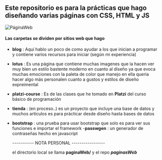## Este repositorio es para la prácticas que hago diseñando varias páginas con **CSS**, **HTML** y **JS** 

![PáginaWeb](https://th.bing.com/th/id/OIP.v2TAZuWDPGisLglbSUaNPAAAAA?rs=1&pid=ImgDetMain)

#### Las carpetas se dividen por sitios web que hago 

- **blog** :
   Aquí hablo un poco de como ayudar a los que inician a programar y contiene
  varios recursos para iniciar (según mi experiencia)
- **lotus** :
  Es una página que contiene muchas imagenes que la hacen ver muy bien
  un estilo bastente moderno en cuanto al diseño ya que evoca muchas emociones
  con la paleta de color que manejo en ella queria hacer algo más personalen cuanto a gustos y estilos de diseño expreimental
- **platzi-course** :
    Es de las clases que he tomado en **Platzi** del curso básico de programación 
- **tienda** : (en proceso..)
    es un proyecto que incluye una base de datos y muchos artículos
    es para prácticar desde diseño hasta bases de datos 
- **bootstrap** : 
    una prueba para usar bootstrap que solo es para ver sus funciones e importar el framework
-**passwgen** :
    un generador de contraseñas hecho en javascript


    ----------- NOTA PERSONAL -----------------

  el directorio local se llama **paginaWeb/** y el repo **_paginasWeb_**
